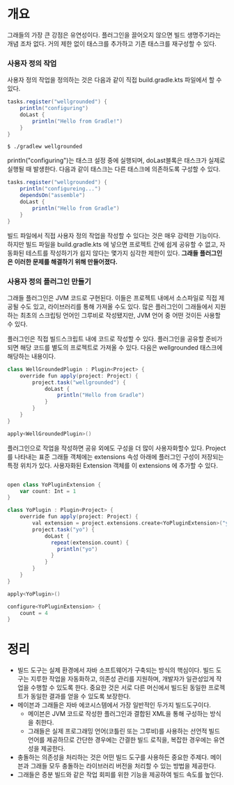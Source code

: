 <!-- Date: 2025-01-28 -->
<!-- Update Date: 2025-01-28 -->
<!-- File ID: 6aa9956a-5ab3-4b38-8864-a0a28eb28153 -->
<!-- Author: Seoyeon Jang -->

# 개요

그래들의 가장 큰 강점은 유연성이다. 플러그인을 끌어오지 않으면 빌드 생명주기라는 개념 조차 없다. 거의 제한 없이 태스크를 추가하고 기존 태스크를 재구성할 수 있다.

### 사용자 정의 작업

사용자 정의 작업을 정의하는 것은 다음과 같이 직접 build.gradle.kts 파일에서 할 수 있다.

```groovy
tasks.register("wellgrounded") {
    println("configuring")
    doLast {
        println("Hello from Gradle!")
    }
}
```

```shell
$ ./gradlew wellgrounded
```

println("configuring")는 태스크 설정 중에 실행되며, doLast블록은 태스크가 실제로 실행될 때 발생한다. 다음과 같이 태스크는 다른 태스크에 의존하도록 구성할 수 있다.

```groovy
tasks.register("wellgrounded") {
    println("configureing...")
    dependsOn("assemble")
    doLast {
        println("Hello from Gradle")
    }
}
```

빌드 파일에서 직접 사용자 정의 작업을 작성할 수 있다는 것은 매우 강력한 기능이다. 하지만 빌드 파일을 build.gradle.kts 에 넣으면 프로젝트 간에 쉽게 공유할 수 없고, 자동화된 테스트를 작성하기가
쉽지 않다는 몇가지 심각한 제한이 있다. **그래들 플러그인은 이러한 문제를 해결하기 위해 만들어졌다.**

### 사용자 정의 플러그인 만들기

그래들 플러그인은 JVM 코드로 구현된다. 이들은 프로젝트 내에서 소스파일로 직접 제공될 수도 있고, 라이브러리를 통해 가져올 수도 있다. 많은 플러그인이 그래들에서 지원하는 최초의 스크립팅 언어인 그루비로
작성됐지만, JVM 언어 중 어떤 것이든 사용할 수 있다.

플러그인은 직접 빌드스크립트 내에 코드로 작성할 수 있다. 플러그인을 공유할 준비가 되면 해당 코드를 별도의 프로젝트로 가져올 수 있다. 다음은 wellgrounded 태스크에 해당하는 내용이다.

```groovy
class WellGroundedPlugin : Plugin<Project> {
    override fun apply(project: Project) {
        project.task("wellgrounded") {
            doLast {
                println("Hello from Gradle")
            }
        }
    }
}

apply<WellGroundedPlugin>()
```

플러그인으로 작업을 작성하면 공유 외에도 구성을 더 많이 사용자화할수 있다. Project를 나타내는 표준 그래들 객체에는 extensions 속성 아래에 플러그인 구성이 저장되는 특정 위치가 있다. 사용자화된 Extension 객체를 이 extensions 에 추가할 수 있다.

```groovy

open class YoPluginExtension {
    var count: Int = 1
}

class YoPlugin : Plugin<Project> {
    override fun apply(project: Project) {
        val extension = project.extensions.create<YoPluginExtension>("yo")
        project.task("yo") {
            doLast {
              repeat(extension.count) {
                println("yo")
              }
            }
        }
    }
}

apply<YoPlugin>()

configure<YoPluginExtension> {
    count = 4
}
```

# 정리
- 빌드 도구는 실제 환경에서 자바 소프트웨어가 구축되는 방식의 핵심이다. 빌드 도구는 지루한 작업을 자동화하고, 의존성 관리를 지원하며, 개발자가 일관성있게 작업을 수행할 수 있도록 한다. 중요한 것은 서로 다른 머신에서 빌드된 동일한 프로젝트가 동일한 결과를 얻을 수 있도록 보장한다.
- 메이븐과 그래들은 자바 에코시스템에서 가장 일반적인 두가지 빌드도구이다.
  - 메이븐은 JVM 코드로 작성한 플러그인과 결합된 XML을 통해 구성하는 방식을 취한다.
  - 그래들은 실제 프로그래밍 언어(코틀린 또는 그루비)를 사용하는 선언적 빌드 언어를 제공하므로 간단한 경우에는 간결한 빌드 로직을, 복잡한 경우에는 유연성을 제공한다.
- 충돌하는 의존성을 처리하는 것은 어떤 빌드 도구를 사용하든 중요한 주제다. 메이븐과 그래들 모두 충돌하는 라이브러리 버전을 처리할 수 있는 방법을 제공한다.
- 그래들은 증분 빌드와 같은 작업 회피를 위한 기능을 제공하여 빌드 속도를 높인다.



